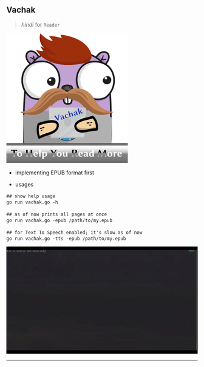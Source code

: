 
## Vachak

> _hindi_ for `Reader`

![Vachak Logo](vachak-logo.png)

* implementing EPUB format first

* usages

```
## show help usage
go run vachak.go -h

## as of now prints all pages at once
go run vachak.go -epub /path/to/my.epub

## for Text To Speech enabled; it's slow as of now
go run vachak.go -tts -epub /path/to/my.epub
```

![Vachak usage for Epub](vachak-usage-epub.gif)

---
